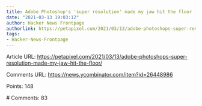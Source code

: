 ```yaml
---
title: Adobe Photoshop's 'super resolution' made my jaw hit the floor
date: "2021-03-13 19:03:12"
author: Hacker News Frontpage
authorlink: https://petapixel.com/2021/03/13/adobe-photoshops-super-resolution-made-my-jaw-hit-the-floor/
tags:
- Hacker-News-Frontpage
---
```


<p>Article URL: <a href="https://petapixel.com/2021/03/13/adobe-photoshops-super-resolution-made-my-jaw-hit-the-floor/">https://petapixel.com/2021/03/13/adobe-photoshops-super-resolution-made-my-jaw-hit-the-floor/</a></p>
<p>Comments URL: <a href="https://news.ycombinator.com/item?id=26448986">https://news.ycombinator.com/item?id=26448986</a></p>
<p>Points: 148</p>
<p># Comments: 83</p>
